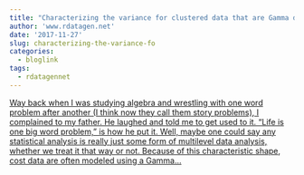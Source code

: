```yaml
---
title: "Characterizing the variance for clustered data that are Gamma distributed"
author: 'www.rdatagen.net'
date: '2017-11-27'
slug: characterizing-the-variance-fo
categories:
  - bloglink
tags:
  - rdatagennet
---
```


[Way back when I was studying algebra and wrestling with one word problem after another (I think now they call them story problems), I complained to my father. He laughed and told me to get used to it. “Life is one big word problem,” is how he put it. Well, maybe one could say any statistical analysis is really just some form of multilevel data analysis, whether we treat it that way or not. Because of this characteristic shape, cost data are often modeled using a Gamma...<click to read more>](https://www.rdatagen.net/post/icc-for-gamma-distribution/)

